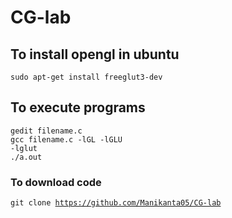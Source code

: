 # CG-lab

## To install opengl in ubuntu<br>
<code>sudo apt-get install freeglut3-dev</code>

## To execute programs<br>
<code>gedit filename.c</code><br>
<code>gcc filename.c -lGL -lGLU -lglut</code><br>
 <code>./a.out</code>

### To download code
<code>git clone https://github.com/Manikanta05/CG-lab</code>
